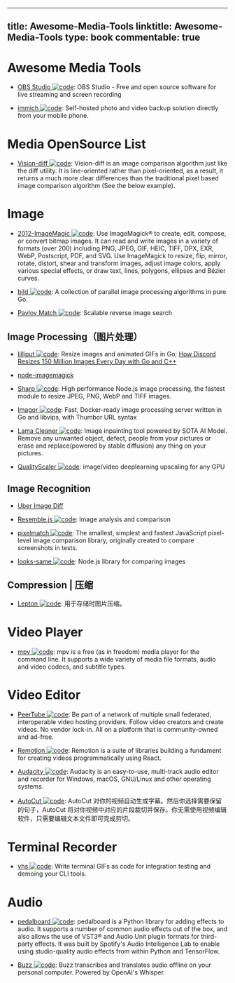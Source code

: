 
---
title: Awesome-Media-Tools
linktitle: Awesome-Media-Tools
type: book
commentable: true
---

# Awesome Media Tools

- [OBS Studio ![code](https://ng-tech.icu/assets/code.svg)](https://github.com/obsproject/obs-studio): OBS Studio - Free and open source software for live streaming and screen recording

- [immich ![code](https://ng-tech.icu/assets/code.svg)](https://github.com/immich-app/immich): Self-hosted photo and video backup solution directly from your mobile phone.

# Media OpenSource List

- [Vision-diff ![code](https://ng-tech.icu/assets/code.svg)](https://github.com/Meituan-Dianping/vision-diff): Vision-diff is an image comparison algorithm just like the diff utility. It is line-oriented rather than pixel-oriented, as a result, it returns a much more clear differences than the traditional pixel based image comparison algorithm (See the below example).

# Image

- [2012-ImageMagic ![code](https://ng-tech.icu/assets/code.svg)](https://github.com/ImageMagick/ImageMagick): Use ImageMagick® to create, edit, compose, or convert bitmap images. It can read and write images in a variety of formats (over 200) including PNG, JPEG, GIF, HEIC, TIFF, DPX, EXR, WebP, Postscript, PDF, and SVG. Use ImageMagick to resize, flip, mirror, rotate, distort, shear and transform images, adjust image colors, apply various special effects, or draw text, lines, polygons, ellipses and Bézier curves.

- [bild ![code](https://ng-tech.icu/assets/code.svg)](https://github.com/anthonynsimon/bild): A collection of parallel image processing algorithms in pure Go.

- [Pavlov Match ![code](https://ng-tech.icu/assets/code.svg)](https://github.com/pavlovml/match): Scalable reverse image search

## Image Processing（图片处理）

- [lilliput ![code](https://ng-tech.icu/assets/code.svg)](https://github.com/discordapp/lilliput): Resize images and animated GIFs in Go; [How Discord Resizes 150 Million Images Every Day with Go and C++](https://parg.co/UEb)

- [node-imagemagick](https://github.com/yourdeveloper/node-imagemagick)

- [Sharp ![code](https://ng-tech.icu/assets/code.svg)](): High performance Node.js image processing, the fastest module to resize JPEG, PNG, WebP and TIFF images.

- [Imagor ![code](https://ng-tech.icu/assets/code.svg)](https://github.com/cshum/imagor): Fast, Docker-ready image processing server written in Go and libvips, with Thumbor URL syntax

- [Lama Cleaner ![code](https://ng-tech.icu/assets/code.svg)](https://github.com/Sanster/lama-cleaner): Image inpainting tool powered by SOTA AI Model. Remove any unwanted object, defect, people from your pictures or erase and replace(powered by stable diffusion) any thing on your pictures.

- [QualityScaler ![code](https://ng-tech.icu/assets/code.svg)](https://github.com/Djdefrag/QualityScaler): image/video deeplearning upscaling for any GPU

## Image Recognition

- [Uber Image Diff](https://github.com/uber/image-diff)

- [Resemble.js ![code](https://ng-tech.icu/assets/code.svg)](https://github.com/rsmbl/Resemble.js): Image analysis and comparison

- [pixelmatch ![code](https://ng-tech.icu/assets/code.svg)](https://github.com/mapbox/pixelmatch): The smallest, simplest and fastest JavaScript pixel-level image comparison library, originally created to compare screenshots in tests.

- [looks-same ![code](https://ng-tech.icu/assets/code.svg)](https://github.com/gemini-testing/looks-same): Node.js library for comparing images

## Compression | 压缩

- [Lepton ![code](https://ng-tech.icu/assets/code.svg)](https://github.com/dropbox/lepton): 用于存储时图片压缩。

# Video Player

- [mpv ![code](https://ng-tech.icu/assets/code.svg)](https://github.com/mpv-player/mpv): mpv is a free (as in freedom) media player for the command line. It supports a wide variety of media file formats, audio and video codecs, and subtitle types.

# Video Editor

- [PeerTube ![code](https://ng-tech.icu/assets/code.svg)](https://github.com/Chocobozzz/PeerTube): Be part of a network of multiple small federated, interoperable video hosting providers. Follow video creators and create videos. No vendor lock-in. All on a platform that is community-owned and ad-free.

- [Remotion ![code](https://ng-tech.icu/assets/code.svg)](https://github.com/JonnyBurger/remotion): Remotion is a suite of libraries building a fundament for creating videos programmatically using React.

- [Audacity ![code](https://ng-tech.icu/assets/code.svg)](https://www.audacityteam.org/): Audacity is an easy-to-use, multi-track audio editor and recorder for Windows, macOS, GNU/Linux and other operating systems.

- [AutoCut ![code](https://ng-tech.icu/assets/code.svg)](https://github.com/mli/autocut): AutoCut 对你的视频自动生成字幕。然后你选择需要保留的句子，AutoCut 将对你视频中对应的片段裁切并保存。你无需使用视频编辑软件，只需要编辑文本文件即可完成剪切。

# Terminal Recorder

- [vhs ![code](https://ng-tech.icu/assets/code.svg)](https://github.com/charmbracelet/vhs): Write terminal GIFs as code for integration testing and demoing your CLI tools.

# Audio

- [pedalboard ![code](https://ng-tech.icu/assets/code.svg)](https://github.com/spotify/pedalboard): pedalboard is a Python library for adding effects to audio. It supports a number of common audio effects out of the box, and also allows the use of VST3® and Audio Unit plugin formats for third-party effects. It was built by Spotify's Audio Intelligence Lab to enable using studio-quality audio effects from within Python and TensorFlow.

- [Buzz ![code](https://ng-tech.icu/assets/code.svg)](https://github.com/chidiwilliams/buzz): Buzz transcribes and translates audio offline on your personal computer. Powered by OpenAI's Whisper.

    